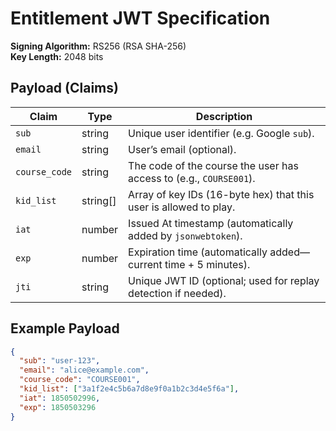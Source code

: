 # Entitlement JWT Specification

**Signing Algorithm:** RS256 (RSA SHA-256)  
**Key Length:** 2048 bits

## Payload (Claims)

| Claim       | Type       | Description                                                                  |
|-------------|------------|------------------------------------------------------------------------------|
| `sub`       | string     | Unique user identifier (e.g. Google `sub`).                                   |
| `email`     | string     | User’s email (optional).                                                      |
| `course_code`| string    | The code of the course the user has access to (e.g., `COURSE001`).            |
| `kid_list`  | string[]   | Array of key IDs (16-byte hex) that this user is allowed to play.             |
| `iat`       | number     | Issued At timestamp (automatically added by `jsonwebtoken`).                  |
| `exp`       | number     | Expiration time (automatically added—current time + 5 minutes).               |
| `jti`       | string     | Unique JWT ID (optional; used for replay detection if needed).                |

## Example Payload

```json
{
  "sub": "user-123",
  "email": "alice@example.com",
  "course_code": "COURSE001",
  "kid_list": ["3a1f2e4c5b6a7d8e9f0a1b2c3d4e5f6a"],
  "iat": 1850502996,
  "exp": 1850503296
}

